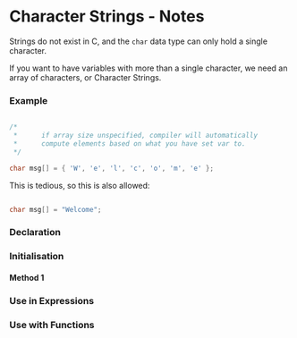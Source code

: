 # Character Strings  - Notes

Strings do not exist in C, and the `char` data type can only hold a single character.

If you want to have variables with more than a single character, we need an array of characters, or Character Strings.

### Example

```c

/*
 *      if array size unspecified, compiler will automatically
 *      compute elements based on what you have set var to.
 */

char msg[] = { 'W', 'e', 'l', 'c', 'o', 'm', 'e' };

```

This is tedious, so this is also allowed:

```c

char msg[] = "Welcome";

```

### Declaration


### Initialisation


#### Method 1



### Use in Expressions



### Use with Functions

